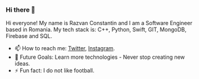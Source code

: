 ### Hi there 👋
<div> 
  <p>Hi everyone! My name is Razvan Constantin and I am a Software Engineer based in Romania. My tech stack is: C++, Python, Swift, GIT, MongoDB, Firebase and SQL.
  </p>
</div>

- 📫 How to reach me: [Twitter](https://twitter.com/razvanpnn), [Instagram](https://www.instagram.com/rzv.dev/).
- 👑 Future Goals: Learn more technologies - Never stop creating new ideas.
- ⚡ Fun fact: I do not like football.
